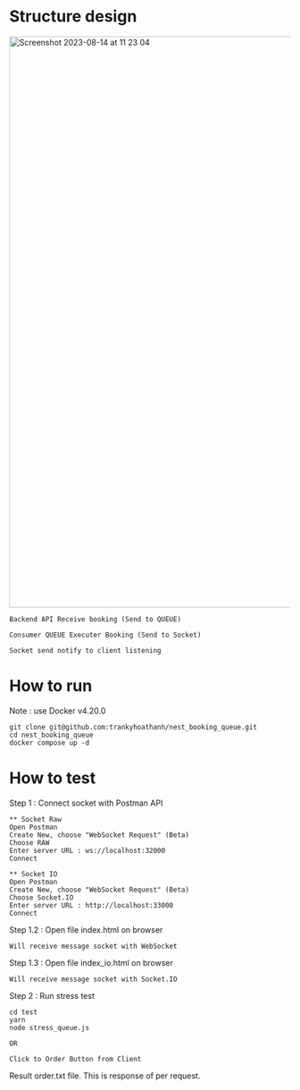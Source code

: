 
# Structure design
<img width="1022" alt="Screenshot 2023-08-14 at 11 23 04" src="https://github.com/trankyhoathanh/nest_booking_queue/assets/8115919/0ba22fb0-4fe0-41f9-9ab7-333a4430e53c">

```
Backend API Receive booking (Send to QUEUE)
```

```
Consumer QUEUE Executer Booking (Send to Socket)
```

```
Socket send notify to client listening
```


# How to run
Note : use Docker v4.20.0
```
git clone git@github.com:trankyhoathanh/nest_booking_queue.git
cd nest_booking_queue
docker compose up -d
```

# How to test
Step 1 : Connect socket with Postman API
```
** Socket Raw
Open Postman
Create New, choose "WebSocket Request" (Beta)
Choose RAW
Enter server URL : ws://localhost:32000
Connect

** Socket IO
Open Postman
Create New, choose "WebSocket Request" (Beta)
Choose Socket.IO
Enter server URL : http://localhost:33000
Connect
```

Step 1.2 : Open file index.html on browser
```
Will receive message socket with WebSocket
```

Step 1.3 : Open file index_io.html on browser
```
Will receive message socket with Socket.IO
```

Step 2 : Run stress test
```
cd test
yarn
node stress_queue.js

OR

Click to Order Button from Client
```

Result order.txt file.
This is response of per request.

